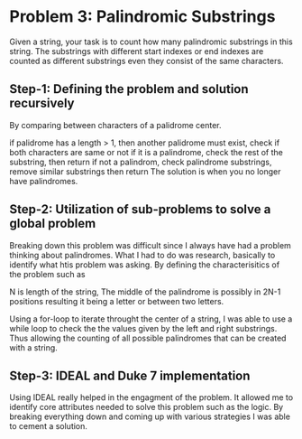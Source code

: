# Problem 3: Palindromic Substrings
Given a string, your task is to count how many palindromic substrings in this string. 
The substrings with different start indexes or end indexes are counted as different substrings even they consist of the same characters. 

## Step-1: Defining the problem and solution recursively
By comparing between characters of a palidrome center. 

if palidrome has a length > 1, then another palidrome must exist, check if both characters are same or not
if it is a palindrome, check the rest of the substring, then return
if not a palindrom, check palindrome substrings, remove similar substrings then return 
The solution is when you no longer have palindromes. 

## Step-2: Utilization of sub-problems to solve a global problem
Breaking down this problem was difficult since I always have had a problem thinking about palindromes. What I had to do was research, basically to identify what htis problem was asking. By defining the characterisitics of the problem such as

N is length of the string, 
The middle of the palindrome is possibly in 2N-1 positions resulting it being a letter or between two letters. 

Using a for-loop to iterate throught the center of a string, I was able to use a while loop to check the the values given by the left and right substrings. Thus allowing the counting of all possible palindromes that can be created with a string. 

## Step-3: IDEAL and Duke 7 implementation 
Using IDEAL really helped in the engagment of the problem. It allowed me to identify core attributes needed to solve this problem such as the logic. By breaking everything down and coming up with various strategies I was able to cement a solution. 
